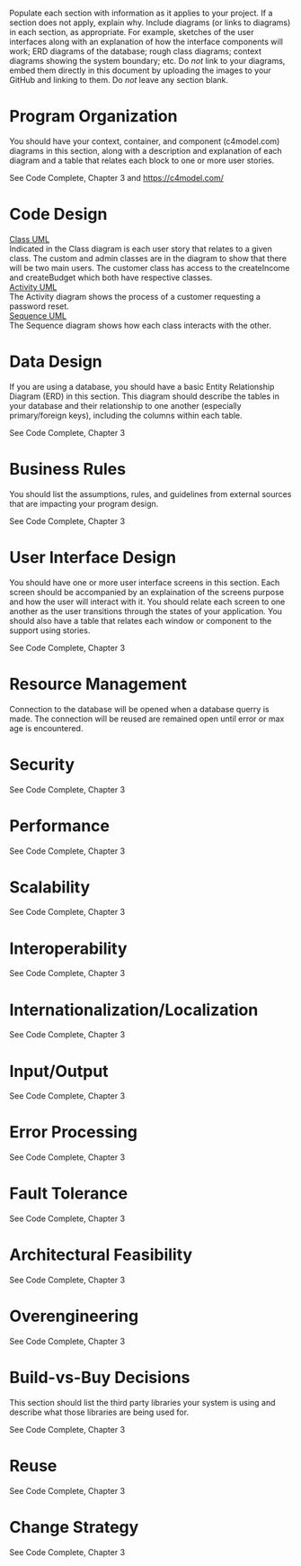 Populate each section with information as it applies to your project. If a section does not apply, explain why. Include diagrams (or links to diagrams) in each section, as appropriate.  For example, sketches of the user interfaces along with an explanation of how the interface components will work; ERD diagrams of the database; rough class diagrams; context diagrams showing the system boundary; etc. Do _not_ link to your diagrams, embed them directly in this document by uploading the images to your GitHub and linking to them. Do _not_ leave any section blank.

# Program Organization

You should have your context, container, and component (c4model.com) diagrams in this section, along with a description and explanation of each diagram and a table that relates each block to one or more user stories. 

See Code Complete, Chapter 3 and https://c4model.com/

# Code Design

[Class UML](https://github.com/jenniferolenchak/Savester/blob/main/artifacts/documents/classUML.png)  
Indicated in the Class diagram is each user story that relates to a given class. The custom and admin classes are in the diagram to show that there will be two main users. The customer class has access to the createIncome and createBudget which both have respective classes.  
[Activity UML](https://github.com/jenniferolenchak/Savester/blob/main/artifacts/documents/activityUML.png)  
The Activity diagram shows the process of a customer requesting a password reset.  
[Sequence UML](https://github.com/jenniferolenchak/Savester/blob/main/artifacts/documents/sequenceUML.png)  
The Sequence diagram shows how each class interacts with the other. 

# Data Design

If you are using a database, you should have a basic Entity Relationship Diagram (ERD) in this section. This diagram should describe the tables in your database and their relationship to one another (especially primary/foreign keys), including the columns within each table. 

See Code Complete, Chapter 3

# Business Rules

You should list the assumptions, rules, and guidelines from external sources that are impacting your program design. 

See Code Complete, Chapter 3

# User Interface Design

You should have one or more user interface screens in this section. Each screen should be accompanied by an explaination of the screens purpose and how the user will interact with it. You should relate each screen to one another as the user transitions through the states of your application. You should also have a table that relates each window or component to the support using stories. 

See Code Complete, Chapter 3

# Resource Management

Connection to the database will be opened when a database querry is made. The connection will be reused are remained open until error or max age is encountered.

# Security

See Code Complete, Chapter 3

# Performance

See Code Complete, Chapter 3

# Scalability

See Code Complete, Chapter 3

# Interoperability

See Code Complete, Chapter 3

# Internationalization/Localization

See Code Complete, Chapter 3

# Input/Output

See Code Complete, Chapter 3

# Error Processing

See Code Complete, Chapter 3

# Fault Tolerance

See Code Complete, Chapter 3

# Architectural Feasibility

See Code Complete, Chapter 3

# Overengineering

See Code Complete, Chapter 3

# Build-vs-Buy Decisions

This section should list the third party libraries your system is using and describe what those libraries are being used for.

See Code Complete, Chapter 3

# Reuse

See Code Complete, Chapter 3

# Change Strategy

See Code Complete, Chapter 3
